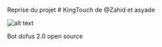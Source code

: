 Reprise du projet # KingTouch de @Zahid et asyade

![alt text](https://raw.githubusercontent.com/username/projectname/branch/path/to/img.png)

Bot dofus 2.0 open source 
